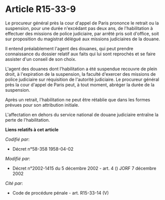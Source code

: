 # Article R15-33-9

Le procureur général près la cour d'appel de Paris prononce le retrait ou la suspension, pour une durée n'excédant pas deux
ans, de l'habilitation à effectuer des missions de police judiciaire, par arrêté pris soit d'office, soit sur proposition du
magistrat délégué aux missions judiciaires de la douane.

Il entend préalablement l'agent des douanes, qui peut prendre connaissance du dossier relatif aux faits qui lui sont
reprochés et se faire assister d'un conseil de son choix.

L'agent des douanes dont l'habilitation a été suspendue recouvre de plein droit, à l'expiration de la suspension, la faculté
d'exercer des missions de police judiciaire sur réquisition de l'autorité judiciaire. Le procureur général près la cour
d'appel de Paris peut, à tout moment, abréger la durée de la suspension.

Après un retrait, l'habilitation ne peut être rétablie que dans les formes prévues pour son attribution initiale.

L'affectation en dehors du service national de douane judiciaire entraîne la perte de l'habilitation.

**Liens relatifs à cet article**

_Codifié par_:

  - Décret n°58-358 1958-04-02

_Modifié par_:

  - Décret n°2002-1415 du 5 décembre 2002 - art. 4 () JORF 7 décembre 2002

_Cité par_:

  - Code de procédure pénale - art. R15-33-14 (V)
